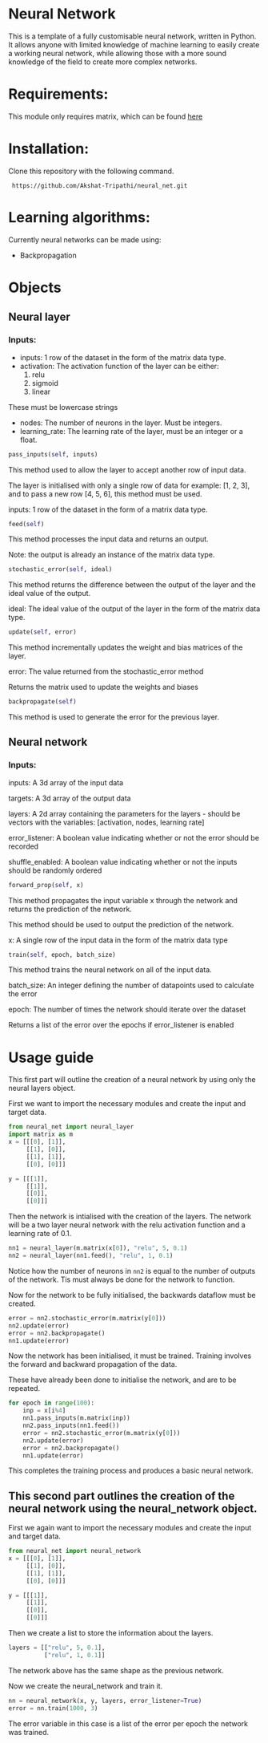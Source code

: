 # Neural Network

This is a template of a fully customisable neural network, written in Python. It allows anyone with limited knowledge of machine learning to easily create a working neural network, while allowing those with a more sound knowledge of the field to create more complex networks.

# Requirements:
This module only requires matrix, which can be found [here](https://github.com/Akshat-Tripathi/matrix-lib)

# Installation:
Clone this repository with the following command.

``` https://github.com/Akshat-Tripathi/neural_net.git```

# Learning algorithms:
Currently neural networks can be made using:
* Backpropagation

# Objects

## Neural layer

### Inputs:
* inputs: 1 row of the dataset in the form of the matrix data type.
* activation: The activation function of the layer can be either:
    1. relu
    2. sigmoid
    3. linear
    
These must be lowercase strings
* nodes: The number of neurons in the layer. Must be integers.
* learning_rate: The learning rate of the layer, must be an integer or a float.

```Python 
pass_inputs(self, inputs)
```
This method used to allow the layer to accept another row of input data.

The layer is initialised with only a single row of data for example: [1, 2, 3], and to pass a new row [4, 5, 6], this method must be used.

inputs: 1 row of the dataset in the form of a matrix data type.

```Python 
feed(self)
```
This method processes the input data and returns an output.

Note: the output is already an instance of the matrix data type. 

```Python 
stochastic_error(self, ideal)
```
This method returns the difference between the output of the layer and the ideal value of the output.

ideal: The ideal value of the output of the layer in the form of the matrix data type.

```Python 
update(self, error)
```
This method incrementally updates the weight and bias matrices of the layer.

error: The value returned from the stochastic_error method

Returns the matrix used to update the weights and biases

```Python 
backpropagate(self)
```
This method is used to generate the error for the previous layer.

## Neural network

### Inputs:
inputs: A 3d array of the input data

targets: A 3d array of the output data

layers: A 2d array containing the parameters for the layers - should be vectors with the variables: [activation, nodes, learning rate]

error_listener: A boolean value indicating whether or not the error should be recorded

shuffle_enabled: A boolean value indicating whether or not the inputs should be randomly ordered

```Python 
forward_prop(self, x)
```
This method propagates the input variable x through the network and returns the prediction of the network.

This method should be used to output the prediction of the network.

x: A single row of the input data in the form of the matrix data type

```Python 
train(self, epoch, batch_size)
```
This method trains the neural network on all of the input data.

batch_size: An integer defining the number of datapoints used to calculate the error

epoch: The number of times the network should iterate over the dataset

Returns a list of the error over the epochs if error_listener is enabled

# Usage guide
This first part will outline the creation of a neural network by using only the neural layers object.

First we want to import the necessary modules and create the input and target data.
```Python
from neural_net import neural_layer
import matrix as m
x = [[[0], [1]],
     [[1], [0]],
     [[1], [1]],
     [[0], [0]]]

y = [[[1]],
     [[1]],
     [[0]],
     [[0]]]
```

Then the network is intialised with the creation of the layers. The network will be a two layer neural network with the relu activation function and a learning rate of 0.1.
```Python
nn1 = neural_layer(m.matrix(x[0]), "relu", 5, 0.1)
nn2 = neural_layer(nn1.feed(), "relu", 1, 0.1)
```
Notice how the number of neurons in `nn2` is equal to the number of outputs of the network. Tis must always be done for the network to function.

Now for the network to be fully initialised, the backwards dataflow must be created.
```Python
error = nn2.stochastic_error(m.matrix(y[0]))
nn2.update(error)
error = nn2.backpropagate()
nn1.update(error)
```

Now the network has been initialised, it must be trained. Training involves the forward and backward propagation of the data. 

These have already been done to initialise the network, and are to be repeated.
```Python
for epoch in range(100):
    inp = x[i%4]
    nn1.pass_inputs(m.matrix(inp))
    nn2.pass_inputs(nn1.feed())
    error = nn2.stochastic_error(m.matrix(y[0]))
    nn2.update(error)
    error = nn2.backpropagate()
    nn1.update(error)
```
This completes the training process and produces a basic neural network.

## This second part outlines the creation of the neural network using the neural_network object.

First we again want to import the necessary modules and create the input and target data.
```Python
from neural_net import neural_network
x = [[[0], [1]],
     [[1], [0]],
     [[1], [1]],
     [[0], [0]]]

y = [[[1]],
     [[1]],
     [[0]],
     [[0]]]
```

Then we create a list to store the information about the layers.
```Python
layers = [["relu", 5, 0.1],
          ["relu", 1, 0.1]]
```
The network above has the same shape as the previous network.

Now we create the neural_network and train it.
``` Python
nn = neural_network(x, y, layers, error_listener=True)
error = nn.train(1000, 3)
```
The error variable in this case is a list of the error per epoch the network was trained.
